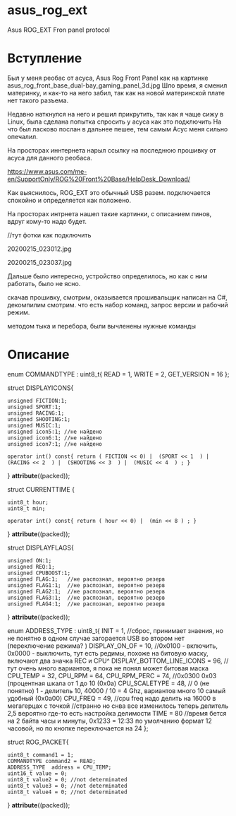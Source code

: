 # asus_rog_ext
Asus ROG_EXT Fron panel protocol

# Вступление

Был у меня реобас от асуса, Asus Rog Front Panel как на картинке asus_rog_front_base_dual-bay_gaming_panel_3d.jpg
Шло время, я сменил материнку, и как-то на него забил, так как на новой материнской плате нет такого разъема.

Недавно наткнулся на него и решил прикрутить, так как я чаще сижу в Linux, была сделана попытка спросить у асуса как это подключить
На что был ласково послан в дальнее пешее, тем самым Асус меня сильно опечалил.

На просторах иннтернета нарыл ссылку на последнюю прошивку от асуса для данного реобаса. 

https://www.asus.com/me-en/SupportOnly/ROG%20Front%20Base/HelpDesk_Download/


Как выяснилось, ROG_EXT это обычный USB разем. подключается спокойно и определяется как положено.

На просторах интрнета нашел такие картинки, с описанием пинов, вдруг кому-то надо будет.

//тут фотки как подключить

20200215_023012.jpg

20200215_023037.jpg

Дальше было интересно, устройство определилось, но как с ним работать, было не ясно. 

скачав прошивку, смотрим, оказывается прошивальщик написан на C#, декомпилим смотрим. что есть набор команд, запрос версии и рабочий режим.

методом тыка и перебора, были вычленены нужные команды


# Описание

enum COMMANDTYPE : uint8_t{
    READ = 1,
    WRITE = 2,
    GET_VERSION = 16
};


struct DISPLAYICONS{

    unsigned FICTION:1;
    unsigned SPORT:1;
    unsigned RACING:1;
    unsigned SHOOTING:1;
    unsigned MUSIC:1;
    unsigned icon5:1; //не найдено
    unsigned icon6:1; //не найдено
    unsigned icon7:1; //не найдено

    operator int() const{ return ( FICTION << 0) |  (SPORT << 1  ) |  (RACING << 2  ) |  (SHOOTING << 3  ) |  (MUSIC << 4  ) ; }

} __attribute__((packed));


struct CURRENTTIME {

    uint8_t hour;
    uint8_t min;

    operator int() const{ return ( hour << 0) |  (min << 8 ) ; }

} __attribute__((packed));


struct DISPLAYFLAGS{

    unsigned ON:1;
    unsigned REQ:1;
    unsigned CPUBOOST:1;
    unsigned FLAG:1;   //не распознал, вероятно резерв
    unsigned FLAG1:1;  //не распознал, вероятно резерв
    unsigned FLAG2:1;  //не распознал, вероятно резерв
    unsigned FLAG3:1;  //не распознал, вероятно резерв
    unsigned FLAG4:1;  //не распознал, вероятно резерв

} __attribute__((packed));

enum ADDRESS_TYPE : uint8_t{
    INIT = 1, //сброс, принимает знаения, но не понятно в одном случае загорается USB во втором нет (переключение режима? )
    DISPLAY_ON_OF = 10, //0x0100 - включить, 0x0000 - выключить, тут есть редимы, похоже на битовую маску, включают два значка REC и CPU^
    DISPLAY_BOTTOM_LINE_ICONS = 96, //тут очень много вариантов, я пока не понял может битовая маска
    CPU_TEMP = 32,
    CPU_RPM = 64,
    CPU_RPM_PERC = 74, //0x0300 0x03 (процентная шкала от 1 до 10 (0x0a)
    CPU_SCALETYPE = 48, // 0 (не понятно) 1 - делитель 10, 40000 / 10 = 4 Ghz, вариантов много 10 самый удобный (0x0a00)
    CPU_FREQ = 49, //cpu freq надо делить на  16000 в мегагерцах с точкой //странно но снва все изменилось теперь делитель 2,5 вероятно где-то есть настройка делимости
    TIME = 80 //время бется на 2 байта часы и минуты, 0x1233 = 12:33 по умолчанию формат 12 часовой, но по кнопке переключается на 24
};


struct ROG_PACKET{

    uint8_t command1 = 1;
    COMMANDTYPE command2 = READ;
    ADDRESS_TYPE  address = CPU_TEMP;
    uint16_t value = 0;    
    uint8_t value2 = 0; //not determinated
    uint8_t value3 = 0; //not determinated
    uint8_t value4 = 0; //not determinated

} __attribute__((packed));


